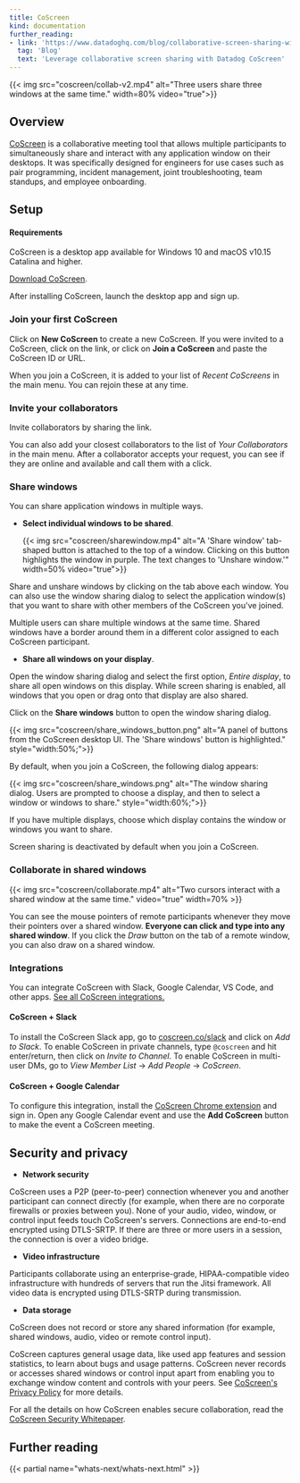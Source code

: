 ```yaml
---
title: CoScreen
kind: documentation
further_reading:
- link: 'https://www.datadoghq.com/blog/collaborative-screen-sharing-with-datadog-coscreen/'
  tag: 'Blog'
  text: 'Leverage collaborative screen sharing with Datadog CoScreen'
---
```


{{< img src="coscreen/collab-v2.mp4" alt="Three users share three windows at the same time." width=80% video="true">}}

## Overview
[CoScreen][1] is a collaborative meeting tool that allows multiple participants to simultaneously share and interact with any application window on their desktops. It was specifically designed for engineers for use cases such as pair programming, incident management, joint troubleshooting, team standups, and employee onboarding.

## Setup
#### Requirements
CoScreen is a desktop app available for Windows 10 and macOS v10.15 Catalina and higher.

[Download CoScreen][2].

After installing CoScreen, launch the desktop app and sign up.

### Join your first CoScreen

Click on **New CoScreen** to create a new CoScreen. If you were invited to a CoScreen, click on the link, or click on **Join a CoScreen** and paste the CoScreen ID or URL.

When you join a CoScreen, it is added to your list of _Recent CoScreens_ in the main menu. You can rejoin these at any time.

### Invite your collaborators

Invite collaborators by sharing the link.

You can also add your closest collaborators to the list of _Your Collaborators_ in the main menu. After a collaborator accepts your request, you can see if they are online and available and call them with a click.

### Share windows

You can share application windows in multiple ways.

 - **Select individual windows to be shared**.

   {{< img src="coscreen/sharewindow.mp4" alt="A 'Share window' tab-shaped button is attached to the top of a window. Clicking on this button highlights the window in purple. The text changes to 'Unshare window.'" width=50% video="true">}}

Share and unshare windows by clicking on the tab above each window. You can also use the window sharing dialog to select the application window(s) that you want to share with other members of the CoScreen you've joined.

 Multiple users can share multiple windows at the same time. Shared windows have a border around them in a different color assigned to each CoScreen participant.

 - **Share all windows on your display**.

Open the window sharing dialog and select the first option, _Entire display_, to share all open windows on this display. While screen sharing is enabled, all windows that you open or drag onto that display are also shared.

Click on the **Share windows** button to open the window sharing dialog.

{{< img src="coscreen/share_windows_button.png" alt="A panel of buttons from the CoScreen desktop UI. The 'Share windows' button is highlighted." style="width:50%;">}}

By default, when you join a CoScreen, the following dialog appears:

{{< img src="coscreen/share_windows.png" alt="The window sharing dialog. Users are prompted to choose a display, and then to select a window or windows to share." style="width:60%;">}}

If you have multiple displays, choose which display contains the window or windows you want to share.


Screen sharing is deactivated by default when you join a CoScreen.

### Collaborate in shared windows

{{< img src="coscreen/collaborate.mp4" alt="Two cursors interact with a shared window at the same time." video="true" width=70% >}}

You can see the mouse pointers of remote participants whenever they move their pointers over a shared window. **Everyone can click and type into any shared window**. If you click the _Draw_ button on the tab of a remote window, you can also draw on a shared window.

### Integrations

You can integrate CoScreen with Slack, Google Calendar, VS Code, and other apps. [See all CoScreen integrations.][3]

#### CoScreen + Slack

To install the CoScreen Slack app, go to [coscreen.co/slack][4] and click on _Add to Slack_. To enable CoScreen in private channels, type `@coscreen` and hit enter/return, then click on _Invite to Channel_. To enable CoScreen in multi-user DMs, go to _View Member List_ -> _Add People_ -> _CoScreen_.

#### CoScreen + Google Calendar

To configure this integration, install the [CoScreen Chrome extension][5] and sign in. Open any Google Calendar event and use the **Add CoScreen** button to make the event a CoScreen meeting.

## Security and privacy

 - **Network security**

CoScreen uses a P2P (peer-to-peer) connection whenever you and another participant can connect directly (for example, when there are no corporate firewalls or proxies between you). None of your audio, video, window, or control input feeds touch CoScreen's servers. Connections are end-to-end encrypted using DTLS-SRTP. If there are three or more users in a session, the connection is over a video bridge.

 - **Video infrastructure**

Participants collaborate using an enterprise-grade, HIPAA-compatible video infrastructure with hundreds of servers that run the Jitsi framework. All video data is encrypted using DTLS-SRTP during transmission.


 - **Data storage**

CoScreen does not record or store any shared information (for example, shared windows, audio, video or remote control input).

CoScreen captures general usage data, like used app features and session statistics, to learn about bugs and usage patterns. CoScreen never records or accesses shared windows or control input apart from enabling you to exchange window content and controls with your peers. See [CoScreen's Privacy Policy][6] for more details.

For all the details on how CoScreen enables secure collaboration, read the [CoScreen Security Whitepaper][7].

## Further reading

{{< partial name="whats-next/whats-next.html" >}}

[1]: https://coscreen.co/
[2]: https://www.coscreen.co/download
[3]: https://www.coscreen.co/integrations
[4]: https://coscreen.co/slack
[5]: https://chrome.google.com/webstore/detail/coscreen/pahmjnapohdeedmdhmbeddgmhebhegme
[6]: https://www.datadoghq.com/legal/privacy/
[7]: https://www.coscreen.co/security
